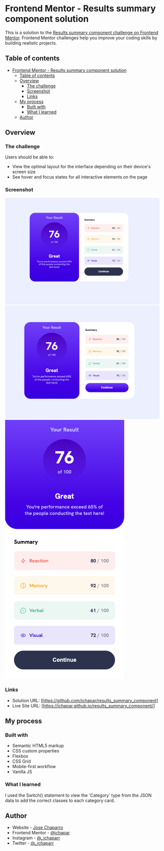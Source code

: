 # Frontend Mentor - Results summary component solution

This is a solution to the [Results summary component challenge on Frontend Mentor](https://www.frontendmentor.io/challenges/results-summary-component-CE_K6s0maV). Frontend Mentor challenges help you improve your coding skills by building realistic projects.

## Table of contents

- [Frontend Mentor - Results summary component solution](#frontend-mentor---results-summary-component-solution)
  - [Table of contents](#table-of-contents)
  - [Overview](#overview)
    - [The challenge](#the-challenge)
    - [Screenshot](#screenshot)
    - [Links](#links)
  - [My process](#my-process)
    - [Built with](#built-with)
    - [What I learned](#what-i-learned)
  - [Author](#author)

## Overview

### The challenge

Users should be able to:

- View the optimal layout for the interface depending on their device's screen size
- See hover and focus states for all interactive elements on the page

### Screenshot

![](desktop.png)
![](desktop-active.png)
![](mobile.png)

### Links

- Solution URL: [https://github.com/jchapar/results_summary_component]
- Live Site URL: [https://jchapar.github.io/results_summary_component/]

## My process

### Built with

- Semantic HTML5 markup
- CSS custom properties
- Flexbox
- CSS Grid
- Mobile-first workflow
- Vanilla JS

### What I learned

I used the Switch() statement to view the 'Category' type from the JSON data to add the correct classes to each category card.

## Author

- Website - [Jose Chaparro](https://www.josechaparro.com)
- Frontend Mentor - [@jchapar](https://www.frontendmentor.io/profile/yourusername)
- Instagram - [@\_jchaparr](https://www.instagram.com/_jchaparr)
- Twitter - [@\_jchaparr](https://www.twitter.com/_jchaparr)
